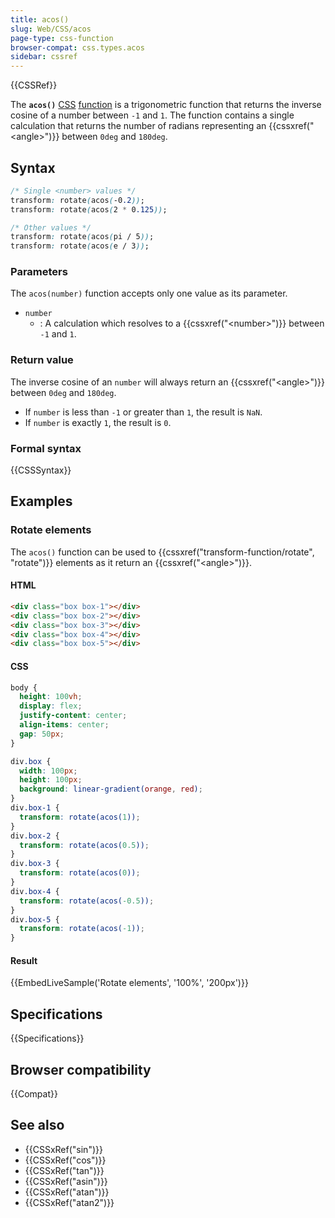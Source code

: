 ```yaml
---
title: acos()
slug: Web/CSS/acos
page-type: css-function
browser-compat: css.types.acos
sidebar: cssref
---
```


{{CSSRef}}

The **`acos()`** [CSS](/en-US/docs/Web/CSS) [function](/en-US/docs/Web/CSS/CSS_Functions) is a trigonometric function that returns the inverse cosine of a number between `-1` and `1`. The function contains a single calculation that returns the number of radians representing an {{cssxref("&lt;angle&gt;")}} between `0deg` and `180deg`.

## Syntax

```css
/* Single <number> values */
transform: rotate(acos(-0.2));
transform: rotate(acos(2 * 0.125));

/* Other values */
transform: rotate(acos(pi / 5));
transform: rotate(acos(e / 3));
```

### Parameters

The `acos(number)` function accepts only one value as its parameter.

- `number`
  - : A calculation which resolves to a {{cssxref("&lt;number&gt;")}} between `-1` and `1`.

### Return value

The inverse cosine of an `number` will always return an {{cssxref("&lt;angle&gt;")}} between `0deg` and `180deg`.

- If `number` is less than `-1` or greater than `1`, the result is `NaN`.
- If `number` is exactly `1`, the result is `0`.

### Formal syntax

{{CSSSyntax}}

## Examples

### Rotate elements

The `acos()` function can be used to {{cssxref("transform-function/rotate", "rotate")}} elements as it return an {{cssxref("&lt;angle&gt;")}}.

#### HTML

```html
<div class="box box-1"></div>
<div class="box box-2"></div>
<div class="box box-3"></div>
<div class="box box-4"></div>
<div class="box box-5"></div>
```

#### CSS

```css hidden
body {
  height: 100vh;
  display: flex;
  justify-content: center;
  align-items: center;
  gap: 50px;
}
```

```css
div.box {
  width: 100px;
  height: 100px;
  background: linear-gradient(orange, red);
}
div.box-1 {
  transform: rotate(acos(1));
}
div.box-2 {
  transform: rotate(acos(0.5));
}
div.box-3 {
  transform: rotate(acos(0));
}
div.box-4 {
  transform: rotate(acos(-0.5));
}
div.box-5 {
  transform: rotate(acos(-1));
}
```

#### Result

{{EmbedLiveSample('Rotate elements', '100%', '200px')}}

## Specifications

{{Specifications}}

## Browser compatibility

{{Compat}}

## See also

- {{CSSxRef("sin")}}
- {{CSSxRef("cos")}}
- {{CSSxRef("tan")}}
- {{CSSxRef("asin")}}
- {{CSSxRef("atan")}}
- {{CSSxRef("atan2")}}
